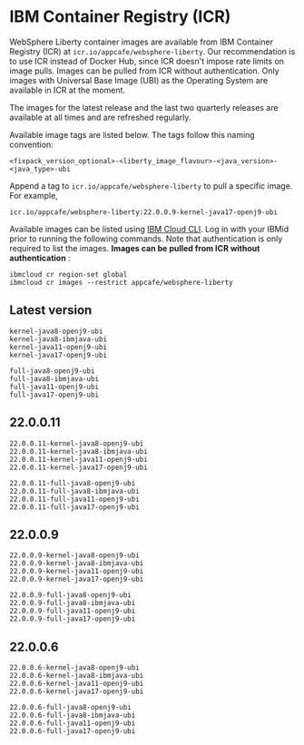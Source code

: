 
# IBM Container Registry (ICR)

WebSphere Liberty container images are available from IBM Container Registry (ICR) at `icr.io/appcafe/websphere-liberty`. Our recommendation is to use ICR instead of Docker Hub, since ICR doesn't impose rate limits on image pulls. Images can be pulled from ICR without authentication. Only images with Universal Base Image (UBI) as the Operating System are available in ICR at the moment.

The images for the latest release and the last two quarterly releases are available at all times and are refreshed regularly.

Available image tags are listed below. The tags follow this naming convention: 
```
<fixpack_version_optional>-<liberty_image_flavour>-<java_version>-<java_type>-ubi
```

Append a tag to `icr.io/appcafe/websphere-liberty` to pull a specific image. For example, 
```
icr.io/appcafe/websphere-liberty:22.0.0.9-kernel-java17-openj9-ubi
```

Available images can be listed using [IBM Cloud CLI](https://cloud.ibm.com/docs/cli?topic=cli-getting-started). Log in with your IBMid prior to running the following commands. Note that authentication is only required to list the images. **Images can be pulled from ICR without authentication** : 
```
ibmcloud cr region-set global 
ibmcloud cr images --restrict appcafe/websphere-liberty
```


## Latest version

```
kernel-java8-openj9-ubi
kernel-java8-ibmjava-ubi
kernel-java11-openj9-ubi
kernel-java17-openj9-ubi

full-java8-openj9-ubi
full-java8-ibmjava-ubi
full-java11-openj9-ubi
full-java17-openj9-ubi
```

## 22.0.0.11

```
22.0.0.11-kernel-java8-openj9-ubi
22.0.0.11-kernel-java8-ibmjava-ubi
22.0.0.11-kernel-java11-openj9-ubi
22.0.0.11-kernel-java17-openj9-ubi

22.0.0.11-full-java8-openj9-ubi
22.0.0.11-full-java8-ibmjava-ubi
22.0.0.11-full-java11-openj9-ubi
22.0.0.11-full-java17-openj9-ubi
```

## 22.0.0.9

```
22.0.0.9-kernel-java8-openj9-ubi
22.0.0.9-kernel-java8-ibmjava-ubi
22.0.0.9-kernel-java11-openj9-ubi
22.0.0.9-kernel-java17-openj9-ubi

22.0.0.9-full-java8-openj9-ubi
22.0.0.9-full-java8-ibmjava-ubi
22.0.0.9-full-java11-openj9-ubi
22.0.0.9-full-java17-openj9-ubi
```

## 22.0.0.6

```
22.0.0.6-kernel-java8-openj9-ubi
22.0.0.6-kernel-java8-ibmjava-ubi
22.0.0.6-kernel-java11-openj9-ubi
22.0.0.6-kernel-java17-openj9-ubi

22.0.0.6-full-java8-openj9-ubi
22.0.0.6-full-java8-ibmjava-ubi
22.0.0.6-full-java11-openj9-ubi
22.0.0.6-full-java17-openj9-ubi
```
